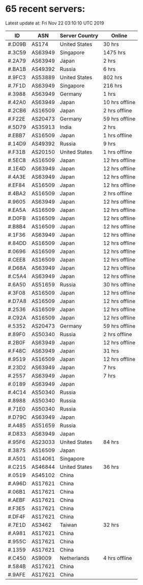 # 65 recent servers:

Latest update at: Fri Nov 22 03:10:10 UTC 2019

| ID | ASN | Server Country | Online |
| -- | --- | -------------- | ------ |
| #.D09B | AS174 | United States | 30 hrs |
| #.3C59 | AS63949 | Singapore | 1475 hrs |
| #.2A79 | AS63949 | Japan | 2 hrs |
| #.BA1B | AS49392 | Russia | 6 hrs |
| #.9FC3 | AS53889 | United States | 802 hrs |
| #.7F1D | AS63949 | Singapore | 216 hrs |
| #.3988 | AS63949 | Germany | 1 hrs |
| #.42A0 | AS63949 | Japan | 10 hrs offline |
| #.2CB6 | AS16509 | Japan | 2 hrs offline |
| #.F22E | AS20473 | Germany | 59 hrs offline |
| #.5D79 | AS35913 | India | 2 hrs |
| #.EBB7 | AS16509 | Japan | 1 hrs offline |
| #.14D9 | AS49392 | Russia | 9 hrs |
| #.F31B | AS20150 | United States | 1 hrs offline |
| #.5EC8 | AS16509 | Japan | 12 hrs offline |
| #.1E4D | AS63949 | Japan | 12 hrs offline |
| #.4A3E | AS63949 | Japan | 12 hrs offline |
| #.EF84 | AS16509 | Japan | 12 hrs offline |
| #.4BA2 | AS16509 | Japan | 2 hrs offline |
| #.9605 | AS63949 | Japan | 12 hrs offline |
| #.EA5A | AS16509 | Japan | 12 hrs offline |
| #.D0FB | AS16509 | Japan | 12 hrs offline |
| #.B8B4 | AS16509 | Japan | 12 hrs offline |
| #.1F36 | AS63949 | Japan | 12 hrs offline |
| #.84DD | AS16509 | Japan | 12 hrs offline |
| #.0696 | AS16509 | Japan | 12 hrs offline |
| #.CEE8 | AS16509 | Japan | 12 hrs offline |
| #.D68A | AS63949 | Japan | 12 hrs offline |
| #.C5A4 | AS63949 | Japan | 12 hrs offline |
| #.6A50 | AS51659 | Russia | 30 hrs offline |
| #.3F08 | AS16509 | Japan | 12 hrs offline |
| #.D7A8 | AS16509 | Japan | 12 hrs offline |
| #.2536 | AS16509 | Japan | 12 hrs offline |
| #.C92A | AS16509 | Japan | 12 hrs offline |
| #.5352 | AS20473 | Germany | 59 hrs offline |
| #.89F0 | AS50340 | Russia | 2 hrs offline |
| #.2B0F | AS63949 | Japan | 12 hrs offline |
| #.F48C | AS63949 | Japan | 31 hrs |
| #.9519 | AS16509 | Japan | 12 hrs offline |
| #.23D2 | AS63949 | Japan | 7 hrs |
| #.2557 | AS63949 | Japan | 7 hrs |
| #.0189 | AS63949 | Japan | |
| #.4C14 | AS50340 | Russia | |
| #.8988 | AS50340 | Russia | |
| #.71E0 | AS50340 | Russia | |
| #.D79C | AS63949 | Japan | |
| #.A485 | AS51659 | Russia | |
| #.D833 | AS63949 | Japan | |
| #.95F6 | AS23033 | United States | 84 hrs |
| #.3875 | AS16509 | Japan | |
| #.A501 | AS14061 | Singapore | |
| #.C215 | AS46844 | United States | 36 hrs |
| #.0519 | AS45102 | China | |
| #.A96D | AS17621 | China | |
| #.06B1 | AS17621 | China | |
| #.AEBF | AS17621 | China | |
| #.F3E5 | AS17621 | China | |
| #.DF4F | AS17621 | China | |
| #.7E1D | AS3462 | Taiwan | 32 hrs |
| #.A981 | AS17621 | China | |
| #.955C | AS17621 | China | |
| #.1359 | AS17621 | China | |
| #.C450 | AS9009 | Netherlands | 4 hrs offline |
| #.584B | AS17621 | China | |
| #.9AFE | AS17621 | China | |

